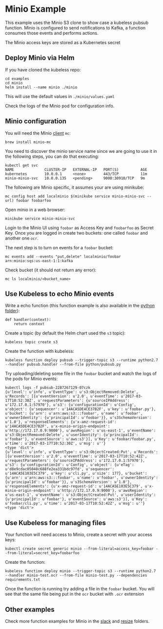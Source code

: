 # Minio Example

This example uses the Minio S3 clone to show case a kubeless pubsub function.
Minio is configured to send notifications to Kafka, a function consumes those events and performs actions.

The Minio access keys are stored as a Kubernetes secret

## Deploy Minio via Helm

If you have cloned the kubeless repo:

```
cd examples
cd minio
helm install --name minio ./minio
```

This will use the default values in `./minio/values.yaml`

Check the logs of the Minio pod for configuration info.

## Minio configuration

You will need the Minio [client](https://github.com/minio/mc) `mc`:

```
brew install minio-mc
```

You need to discover the minio service name since we are going to use it in the following steps, you can do that executing:
```
kubectl get svc
NAME              CLUSTER-IP   EXTERNAL-IP   PORT(S)          AGE
kubernetes        10.0.0.1     <none>        443/TCP          11m
minio-minio-svc   10.0.0.135   <pending>     9000:30910/TCP   9m
```

The following are Minio specific, it assumes your are using minikube:

```
mc config host add localminio $(minikube service minio-minio-svc --url) foobar foobarfoo
```

Open minio in a web browser:
```
minikube service minio-minio-svc
```

Login to the Minio UI using `foobar` as Access Key and `foobarfoo` as Secret Key. Once you are logged in create two buckets: one called `foobar` and another one `ocr`.

The next step is to turn on events for a `foobar` bucket:

```
mc events add --events "put,delete" localminio/foobar arn:minio:sqs:us-east-1:1:kafka
```

Check bucket (it should not return any error):

```
mc ls localminio/<bucket_name>
```

## Use Kubeless to echo Minio events

Write a echo function (this function example is also available in the [python folder](../python/pubsub.py)):

```
def handler(context):
    return context
```

Create a topic (by default the Helm chart used the `s3` topic):

```
kubeless topic create s3
```

Create the function with kubeless:

```
kubeless function deploy pubsub --trigger-topic s3 --runtime python2.7 --handler pubsub.handler --from-file python/pubsub.py
```

Try uploading/deleting some file in the `foobar` bucket and watch the logs of the pods for Minio events:

```
kubectl logs -f pubsub-2287267129-07czk
{u'level': u'info', u'EventType': u's3:ObjectRemoved:Delete', u'Records': [{u'eventVersion': u'2.0', u'eventTime': u'2017-03-17T10:52:30Z', u'requestParameters': {u'sourceIPAddress': u'172.17.0.1:57970'}, u's3': {u'configurationId': u'Config', u'object': {u'sequencer': u'14ACA5DE4CE37B2F', u'key': u'foobar.py'}, u'bucket': {u'arn': u'arn:aws:s3:::foobar', u'name': u'foobar', u'ownerIdentity': {u'principalId': u'foobar'}}, u's3SchemaVersion': u'1.0'}, u'responseElements': {u'x-amz-request-id': u'14ACA5DE4CE37B2F', u'x-minio-origin-endpoint': u'http://172.17.0.9:9000'}, u'awsRegion': u'us-east-1', u'eventName': u's3:ObjectRemoved:Delete', u'userIdentity': {u'principalId': u'foobar'}, u'eventSource': u'aws:s3'}], u'Key': u'foobar/foobar.py', u'time': u'2017-03-17T10:52:30Z', u'msg': u''}
<type 'dict'>
{u'level': u'info', u'EventType': u's3:ObjectCreated:Put', u'Records': [{u'eventVersion': u'2.0', u'eventTime': u'2017-03-17T10:52:42Z', u'requestParameters': {u'sourceIPAddress': u'172.17.0.1:57970'}, u's3': {u'configurationId': u'Config', u'object': {u'eTag': u'd8e9cdac05040c688fe2ea331bdc97fd', u'sequencer': u'14ACA5E103E5C379', u'key': u'cli.py', u'size': 177}, u'bucket': {u'arn': u'arn:aws:s3:::foobar', u'name': u'foobar', u'ownerIdentity': {u'principalId': u'foobar'}}, u's3SchemaVersion': u'1.0'}, u'responseElements': {u'x-amz-request-id': u'14ACA5E103E5C379', u'x-minio-origin-endpoint': u'http://172.17.0.9:9000'}, u'awsRegion': u'us-east-1', u'eventName': u's3:ObjectCreated:Put', u'userIdentity': {u'principalId': u'foobar'}, u'eventSource': u'aws:s3'}], u'Key': u'foobar/cli.py', u'time': u'2017-03-17T10:52:42Z', u'msg': u''}
<type 'dict'>
```

## Use Kubeless for managing files

Your function will need access to Minio, create a secret with your access keys:

```
kubectl create secret generic minio --from-literal=access_key=foobar --from-literal=secret_key=foobarfoo
```

Create the function:

```
kubeless function deploy minio --trigger-topic s3 --runtime python2.7 --handler minio-test.ocr --from-file minio-test.py --dependencies requirements.txt
```

Once the function is running try adding a file in the `foobar` bucket. You will see that the same file  being put in the `ocr` bucket with `.ocr` extension

## Other examples

Check more function examples for Minio in the [slack](./slack) and [resize](./resize) folders.
